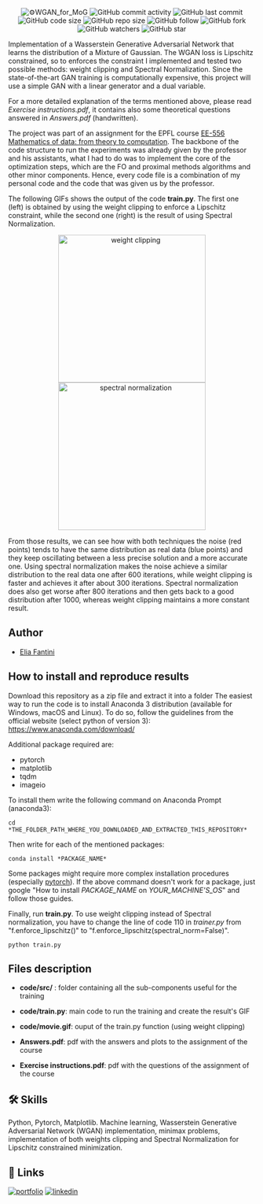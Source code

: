 <p align="center">
  <img alt="⚙️WGAN_for_MoG" src="https://user-images.githubusercontent.com/62103572/183245692-97c1607d-08a6-47df-a38a-508648112807.png">
  <img alt="GitHub commit activity" src="https://img.shields.io/github/commit-activity/y/EliaFantini/WGAN-learns-the-distributon-of-a-MoG">
  <img alt="GitHub last commit" src="https://img.shields.io/github/last-commit/EliaFantini/WGAN-learns-the-distributon-of-a-MoG">
  <img alt="GitHub code size" src="https://img.shields.io/github/languages/code-size/EliaFantini/WGAN-learns-the-distributon-of-a-MoG">
  <img alt="GitHub repo size" src="https://img.shields.io/github/repo-size/EliaFantini/WGAN-learns-the-distributon-of-a-MoG">
  <img alt="GitHub follow" src="https://img.shields.io/github/followers/EliaFantini?label=Follow">
  <img alt="GitHub fork" src="https://img.shields.io/github/forks/EliaFantini/WGAN-learns-the-distributon-of-a-MoG?label=Fork">
  <img alt="GitHub watchers" src="https://img.shields.io/github/watchers/EliaFantini/WGAN-learns-the-distributon-of-a-MoG?label=Watch">
  <img alt="GitHub star" src="https://img.shields.io/github/stars/EliaFantini/WGAN-learns-the-distributon-of-a-MoG?style=social">
</p>


Implementation of a Wasserstein Generative Adversarial Network that learns the distribution of a Mixture of Gaussian. The WGAN loss is Lipschitz constrained, so to enforces the constraint I implemented and tested two possible methods: weight clipping and Spectral Normalization. Since the
state-of-the-art GAN training is computationally expensive, this project will use a simple GAN with a linear generator and a dual variable.


For a more detailed explanation of the terms mentioned above, please read *Exercise instructions.pdf*, it contains also some theoretical questions answered in *Answers.pdf* (handwritten). 

The project was part of an assignment for the EPFL course [EE-556 Mathematics of data: from theory to computation](https://edu.epfl.ch/coursebook/en/mathematics-of-data-from-theory-to-computation-EE-556). The backbone of the code structure to run the experiments was already given by the professor and his assistants, what I had to do was to implement the core of the optimization steps, which are the FO and proximal methods algorithms and other minor components. Hence, every code file is a combination of my personal code and the code that was given us by the professor.

The following GIFs shows the output of the code **train.py**. The first one (left) is obtained by using the weight clipping to enforce a Lipschitz constraint, while the second one (right) is the result of using Spectral Normalization. 

<p align="center">
  <img width="300" alt="weight clipping" src="https://user-images.githubusercontent.com/62103572/183261924-41a9eed6-808e-4617-a4bc-f3ab1791083e.gif">
  <img width="300" alt="spectral normalization" src="https://user-images.githubusercontent.com/62103572/183261653-d9bf0d00-1b4d-4417-b532-45a71729927d.gif">
</p>


From those results, we can see how with both techniques the noise (red points) tends to have the same distribution as real data (blue points) and they keep oscillating between a less precise solution and a more accurate one. Using spectral normalization makes the noise achieve a similar distribution to the real data one after 600 iterations, while weight clipping is faster and achieves it after about 300 iterations. Spectral normalization does also get worse after 800 iterations and then gets back to a good distribution after 1000, whereas weight clipping maintains a more constant result.

## Author
-  [Elia Fantini](https://github.com/EliaFantini)

## How to install and reproduce results
Download this repository as a zip file and extract it into a folder
The easiest way to run the code is to install Anaconda 3 distribution (available for Windows, macOS and Linux). To do so, follow the guidelines from the official
website (select python of version 3): https://www.anaconda.com/download/

Additional package required are: 
- pytorch
- matplotlib
- tqdm
- imageio

To install them write the following command on Anaconda Prompt (anaconda3):
```shell
cd *THE_FOLDER_PATH_WHERE_YOU_DOWNLOADED_AND_EXTRACTED_THIS_REPOSITORY*
```
Then write for each of the mentioned packages:
```shell
conda install *PACKAGE_NAME*
```
Some packages might require more complex installation procedures (especially [pytorch](https://pytorch.org/)). If the above command doesn't work for a package, just google "How to install *PACKAGE_NAME* on *YOUR_MACHINE'S_OS*" and follow those guides.

Finally, run **train.py**. To use weight clipping instead of Spectral normalization, you have to change the line of code 110 in *trainer.py* from "f.enforce_lipschitz()" to "f.enforce_lipschitz(spectral_norm=False)".
```shell
python train.py
```

## Files description

- **code/src/** : folder containing all the sub-components useful for the training

- **code/train.py**: main code to run the training and create the result's GIF

- **code/movie.gif**: ouput of the train.py function (using weight clipping)

- **Answers.pdf**: pdf with the answers and plots to the assignment of the course

- **Exercise instructions.pdf**: pdf with the questions of the assignment of the course

## 🛠 Skills
Python, Pytorch, Matplotlib. Machine learning, Wasserstein Generative Adversarial Network (WGAN) implementation, minimax problems, implementation of both weights clipping and Spectral Normalization for Lipschitz constrained minimization.
## 🔗 Links
[![portfolio](https://img.shields.io/badge/my_portfolio-000?style=for-the-badge&logo=ko-fi&logoColor=white)](https://github.com/EliaFantini/)
[![linkedin](https://img.shields.io/badge/linkedin-0A66C2?style=for-the-badge&logo=linkedin&logoColor=white)](https://www.linkedin.com/in/-elia-fantini/)
